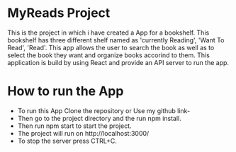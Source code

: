 # MyReads Project
This is the project in which i have created a App for a bookshelf. This bookshelf has three different shelf named as 'currently Reading', 'Want To Read', 'Read'. This app allows the user to search the book as well as to select the book they want and organize books accorind to them. This application is build by using React and provide an API server to run the app.

# How to run the App
- To run this App Clone the repository or Use my github link-
- Then go to the project directory and the run npm install.
- Then run npm start to start the project.
- The project will run on http://localhost:3000/
- To stop the server press CTRL+C.

